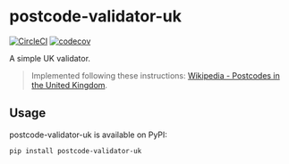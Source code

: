 # postcode-validator-uk

[![CircleCI](https://circleci.com/gh/guimunarolo/postcode-validator-uk.svg?style=shield)](https://circleci.com/gh/guimunarolo/postcode-validator-uk)
[![codecov](https://codecov.io/gh/guimunarolo/postcode-validator-uk/branch/master/graph/badge.svg)](https://codecov.io/gh/guimunarolo/postcode-validator-uk)

A simple UK validator.

> Implemented following these instructions: [Wikipedia - Postcodes in the United Kingdom](https://en.wikipedia.org/wiki/Postcodes_in_the_United_Kingdom#Formatting).


## Usage

postcode-validator-uk is available on PyPI:

```bash
pip install postcode-validator-uk
```
